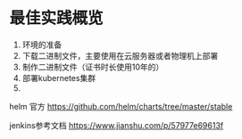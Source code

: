 # 最佳实践概览

1. 环境的准备
2. 下载二进制文件，主要使用在云服务器或者物理机上部署
3. 制作二进制文件（证书时长使用10年的）
4. 部署kubernetes集群
5. 

helm 官方 https://github.com/helm/charts/tree/master/stable

jenkins参考文档 https://www.jianshu.com/p/57977e69613f
